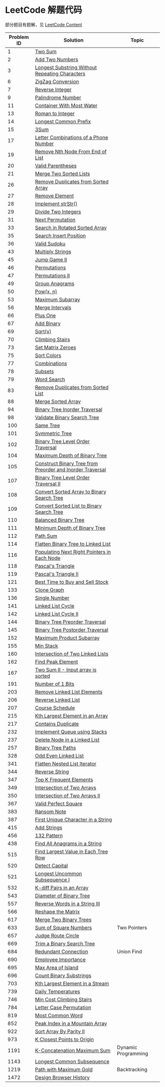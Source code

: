 # LeetCode 解题代码

部分题目有题解，见 [LeetCode Content](http://www.scutmath.com/contents/)

| Problem ID | Solution | Topic |
| ---- | ---- | --- |
| 1   | [Two Sum](./1_TwoSum/) | |
| 2   | [Add Two Numbers](./2_AddTwoNumbers/) | |
| 3   | [Longest Substring Without Repeating Characters](./3_LongestSubstringWithoutRepeatingCharacters/) | |
| 6   | [ZigZag Conversion](./6_ZigZagConversion/) | |
| 7   | [Reverse Integer](./7_ReverseInteger/) | |
| 9   | [Palindrome Number](./9_PalindromeNumber/) | |
| 11  | [Container With Most Water](./11_ContainerWithMostWater/) | |
| 13  | [Roman to Integer](./13_RomanToInteger/) | |
| 14  | [Longest Common Prefix](./14_LongestCommonPrefix/) | |
| 15  | [3Sum](./15_3Sum/) | |
| 17  | [Letter Combinations of a Phone Number](./1-100/17_LetterCombinationsOfAPhoneNumber/) | |
| 19  | [Remove Nth Node From End of List](./19_RemoveNthNodeFromEndOfList/) | |
| 20  | [Valid Parentheses](./20_ValidParentheses/) | |
| 21  | [Merge Two Sorted Lists](./21_MergeTwoSortedLists/) | |
| 26  | [Remove Duplicates from Sorted Array](./26_RemoveDuplicatesFromSortedArray/) | |
| 27  | [Remove Element](./27_RemoveElement/) | |
| 28  | [Implement strStr()](./28_Implement_Strstr/) | |
| 29  | [Divide Two Integers](./29_DivideTwoIntegers/) | |
| 31  | [Next Permutation](./31_NextPermutation/) | |
| 33  | [Search in Rotated Sorted Array](./1-100/33_SearchInRotatedSortedArray/) | |
| 35  | [Search Insert Position](./35_SearchInsertPosition/) | |
| 36  | [Valid Sudoku](./1-100/36_ValidSudoku) | |
| 43  | [Multiply Strings](./43_MultiplyStrings/) | |
| 45  | [Jump Game II](./45_JumpGameII/) | |
| 46  | [Permutations](./46_Permutations/) | |
| 47  | [Permutations II](./47_PermutationsII/) | |
| 49  | [Group Anagrams](./1-100/49_GroupAnagrams) | |
| 50  | [Pow(x, n)](./50_Pow/) | |
| 53  | [Maximum Subarray](./1-100/53_MaximumSubarray/) | |
| 56  | [Merge Intervals](./56_MergeIntervals) | |
| 66  | [Plus One](./66_PlusOne/) | |
| 67  | [Add Binary](./67_AddBinary/) | |
| 69  | [Sqrt(x)](./69_SqrtX/) | |
| 70  | [Climbing Stairs](./70_ClimbingStairs/) | |
| 73  | [Set Matrix Zeroes](./1-100/73_SetMatrixZeroes) | |
| 75  | [Sort Colors](./75_SortColors/) | |
| 77  | [Combinations](./1-100/77_Combinations/) | |
| 78  | [Subsets](./1-100/78_Subsets/) | |
| 79  | [Word Search](./1-100/79_WordSearch/) | |
| 83  | [Remove Duplicates from Sorted List](./83_RemoveDuplicatesFromSortedList/) | |
| 88  | [Merge Sorted Array](./1-100/88_MergeSortedArray/) | |
| 94  | [Binary Tree Inorder Traversal](./1-100/94_BinaryTreeInorderTraversal/) | |
| 98  | [Validate Binary Search Tree](./98_ValidateBinarySearchTree/) | |
| 100 | [Same Tree](./100_SameTree/) | |
| 101 | [Symmetric Tree](./101_SymmetricTree/) | |
| 102 | [Binary Tree Level Order Traversal](./101-200/102_BinaryTreeLevelOrderTraversal/) | |
| 104 | [Maximum Depth of Binary Tree](./101-200/104_MaximumDepthOfBinaryTree/) | |
| 105 | [Construct Binary Tree from Preorder and Inorder Traversal](./101-200/105_ConstructBinaryTreeFromPreorderAndInorderTraversal/) | |
| 107 | [Binary Tree Level Order Traversal II](./107_BinaryTreeLevelOrderTraversalII/) | |
| 108 | [Convert Sorted Array to Binary Search Tree](./108_ConvertSortedArrayToBinarySearchTree/) | |
| 109 | [Convert Sorted List to Binary Search Tree](./109_ConvertSortedListToBinarySearchTree/) | |
| 110 | [Balanced Binary Tree](./110_BalancedBinaryTree/) | |
| 111 | [Minimum Depth of Binary Tree](https://leetcode.com/problems/minimum-depth-of-binary-tree/description/) | |
| 112 | [Path Sum](https://leetcode.com/problems/path-sum/description/) | |
| 114 | [Flatten Binary Tree to Linked List](https://leetcode.com/problems/flatten-binary-tree-to-linked-list/description/) | |
| 116 | [Populating Next Right Pointers in Each Node](./116_PopulatingNextRightPointersInEachNode/) | |
| 118 | [Pascal's Triangle](./101-200/118_PascalTriangle) | |
| 119 | [Pascal's Triangle II](https://leetcode.com/problems/pascals-triangle-ii/description/) | |
| 121 | [Best Time to Buy and Sell Stock](./101-200/121_BestTimeToBuyAndSellStock) | |
| 133 | [Clone Graph](https://leetcode.com/problems/clone-graph/) | |
| 136 | [Single Number](https://leetcode.com/problems/single-number/description/) | |
| 141 | [Linked List Cycle](./141_LinkedListCycle) | |
| 142 | [Linked List Cycle II](./142_LinkedListCycleII) | |
| 144 | [Binary Tree Preorder Traversal](./101-200/144_BinaryTreePreorderTraversal/) | |
| 145 | [Binary Tree Postorder Traversal](./101-200/145_BinaryTreePostorderTraversal/) | |
| 152 | [Maximum Product Subarray](https://leetcode.com/problems/maximum-product-subarray/description/) | |
| 155 | [Min Stack](./155_MinStack/) | |
| 160 | [Intersection of Two Linked Lists](./160_IntersectionOfTwoLinkedLists/) | |
| 162 | [Find Peak Element](https://leetcode.com/problems/find-peak-element/description/) | |
| 167 | [Two Sum II - Input array is sorted](https://leetcode.com/problems/two-sum-ii-input-array-is-sorted/description/) | |
| 191 | [Number of 1 Bits](https://leetcode.com/problems/number-of-1-bits/description/) | |
| 203 | [Remove Linked List Elements](./203_RemoveLinkedListElements) | |
| 206 | [Reverse Linked List](./206_ReverseLinkedList/) | |
| 207 | [Course Schedule](https://leetcode.com/problems/course-schedule/) | |
| 215 | [Kth Largest Element in an Array](https://leetcode.com/problems/kth-largest-element-in-an-array/description/) | |
| 217 | [Contains Duplicate](./201-300/217_ContainsDuplicate) | |
| 232 | [Implement Queue using Stacks](https://leetcode.com/problems/implement-queue-using-stacks/description/) | |
| 237 | [Delete Node in a Linked List](https://leetcode.com/problems/delete-node-in-a-linked-list/description/) | |
| 257 | [Binary Tree Paths](https://leetcode.com/problems/binary-tree-paths/description/) | |
| 328 | [Odd Even Linked List](./328_OddEvenLinkedList) | |
| 341 | [Flatten Nested List Iterator](./341_FlattenNestedListIterator/) | |
| 344 | [Reverse String](https://leetcode.com/problems/reverse-string/description/) | |
| 347 | [Top K Frequent Elements](./347_TopKFrequentElements/) | |
| 349 | [Intersection of Two Arrays](./301-400/349_IntersectionOfTwoArrays/) | |
| 350 | [Intersection of Two Arrays II](./301-400/350_IntersectionOfTwoArraysII) | |
| 367 | [Valid Perfect Square](./367_ValidPerfectSquare) | |
| 383 | [Ransom Note](./301-400/383_RansomNote) | |
| 387 | [First Unique Character in a String](./301-400/387_FirstUniqueCharacterInAString) | |
| 415 | [Add Strings](https://leetcode.com/problems/add-strings/description/) | |
| 456 | [132 Pattern](./456_132Pattern/) | |
| 438 | [Find All Anagrams in a String](./438_FindAllAnagramsInAString/) | |
| 515 | [Find Largest Value in Each Tree Row](https://leetcode.com/problems/find-largest-value-in-each-tree-row/description/) | |
| 520 | [Detect Capital](https://leetcode.com/problems/detect-capital/description/) | |
| 521 | [Longest Uncommon Subsequence I](https://leetcode.com/problems/longest-uncommon-subsequence-i/description/) | |
| 532 | [K-diff Pairs in an Array](https://leetcode.com/problems/k-diff-pairs-in-an-array/description/) | |
| 543 | [Diameter of Binary Tree](./543_DiameterOfBinaryTree/) | |
| 557 | [Reverse Words in a String III](https://leetcode.com/problems/reverse-words-in-a-string-iii/description/) | |
| 566 | [Reshape the Matrix](./501-600/566_ReshapeTheMatrix) | |
| 617 | [Merge Two Binary Trees](https://leetcode.com/problems/merge-two-binary-trees/description/) | |
| 633 | [Sum of Square Numbers](./601-700/633_SumOfSquareNumbers) | Two Pointers |
| 657 | [Judge Route Circle](https://leetcode.com/problems/judge-route-circle/description/) | |
| 669 | [Trim a Binary Search Tree](https://leetcode.com/problems/trim-a-binary-search-tree/description/) | |
| 684 | [Redundant Connection](./601-700/684_RedundantConnection) | Union Find |
| 690 | [Employee Importance](https://leetcode.com/problems/employee-importance/description/) | |
| 695 | [Max Area of Island](https://leetcode.com/problems/max-area-of-island/description/) | |
| 696 | [Count Binary Substrings](https://leetcode.com/problems/count-binary-substrings/description/) | |
| 703 | [Kth Largest Element in a Stream](https://leetcode.com/problems/kth-largest-element-in-a-stream/) | |
| 739 | [Daily Temperatures](./739_DailyTemperatures/) | |
| 746 | [Min Cost Climbing Stairs](https://leetcode.com/problems/min-cost-climbing-stairs/description/) | |
| 784 | [Letter Case Permutation](./701-800/784_LetterCasePermutation/) | |
| 819 | [Most Common Word](https://leetcode.com/problems/most-common-word/description/) | |
| 852 | [Peak Index in a Mountain Array](https://leetcode.com/problems/peak-index-in-a-mountain-array/description/) | |
| 922 | [Sort Array By Parity II](https://leetcode.com/problems/sort-array-by-parity-ii/) | |
| 973 | [K Closest Points to Origin](./973_KClosestPointsToOrigin/) | |
| 1191 | [K-Concatenation Maximum Sum](./1101-1200/1191_K-ConcatenationMaximumSum/) | Dynamic Programming |
| 1143 | [Longest Common Subsequence](./1101-1200/1143_LongestCommonSubsequence/) | |
| 1219 | [Path with Maximum Gold](./1201-1300/1219_PathWithMaximumGold/) | Backtracking |
| 1472 | [Design Browser History](./1401-1500/1472_DesignBrowserHistory/) | |

